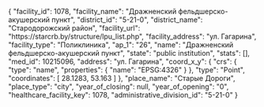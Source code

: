 {
    "facility_id": 1078,
    "facility_name": "Дражненский фельдшерско-акушерский пункт",
    "district_id": "5-21-0",
    "district_name": "Стародорожский район",
    "facility_url": "https:\/\/starcrb.by\/structure\/lpu_list.php",
    "facility_address": "ул. Гагарина",
    "facility_type": "Поликлиника",
    "ap_1": "26",
    "name": "Дражненский фельдшерско-акушерский пункт",
    "state": "public institution",
    "stats": [],
    "med_id": 10215096,
    "address": "ул. Гагарина",
    "coord_x_y": {
        "crs": {
            "type": "name",
            "properties": {
                "name": "EPSG:4326"
            }
        },
        "type": "Point",
        "coordinates": [
            28.1283,
            53.163
        ]
    },
    "place_name": "Старые Дороги",
    "place_type": "city",
    "year_of_closing": null,
    "year_of_opening": "0",
    "healthcare_facility_key": 1078,
    "administrative_division_id": "5-21-0"
}